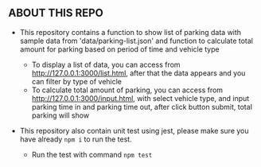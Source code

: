 ## ABOUT THIS REPO

- This repository contains a function to show list of parking data with sample data from 'data/parking-list.json' and function to calculate total amount for parking based on period of time and vehicle type
    - To display a list of data, you can access from http://127.0.0.1:3000/list.html, after that the data appears and you can filter by type of vehicle
    - To calculate total amount of parking, you can access from http://127.0.0.1:3000/input.html, with select vehicle type, and input parking time in and parking time out, after click button submit, total parking will show

- This repository also contain unit test using jest, please make sure you have already `npm i` to run the test.
  - Run the test with command `npm test`
  